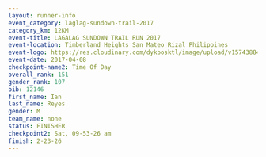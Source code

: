 ```yaml
---
layout: runner-info 
event_category: laglag-sundown-trail-2017 
category_km: 12KM 
event-title: LAGALAG SUNDOWN TRAIL RUN 2017 
event-location: Timberland Heights San Mateo Rizal Philippines 
event-logo: https://res.cloudinary.com/dykbosktl/image/upload/v1574388429/Logo/Lagalag-Sundown-Trail-Run-2017-fb_g5qodp.jpg 
event-date: 2017-04-08 
checkpoint-name2: Time Of Day 
overall_rank: 151
gender_rank: 107
bib: 12146
first_name: Ian
last_name: Reyes
gender: M
team_name: none
status: FINISHER
checkpoint2: Sat, 09-53-26 am
finish: 2-23-26
---
```

